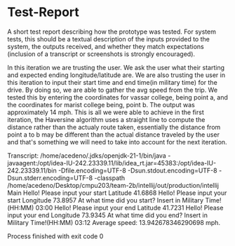 # Test-Report

A short test report describing how the prototype was tested.
For system tests, this should be a textual description of the inputs provided to the system,
the outputs received, and whether they match expectations (inclusion of a transcript
or screenshots is strongly encouraged).




In this iteration we are trusting the user. We ask the user what their starting and expected ending longitude/latitude are.
We are also trusting the user in this iteration to input their start time and end time(in military time) for the drive.
By doing so, we are able to gather the avg speed from the trip.
We tested this by entering the coordinates for vassar college, being point a, and the coordinates for marist college being, 
point b. The output was approximately 14 mph. This is all we were able to achieve in the first iteration, the Haversine algorithm 
uses a straight line to compute the distance rather than the actualy route taken, essentially the distance from point a to b
may be different than the actual distance traveled by the user and that's something we will need to take into account for 
the next iteration.

Transcript:
/home/acedeno/.jdks/openjdk-21-1/bin/java -javaagent:/opt/idea-IU-242.23339.11/lib/idea_rt.jar=45383:/opt/idea-IU-242.23339.11/bin -Dfile.encoding=UTF-8 -Dsun.stdout.encoding=UTF-8 -Dsun.stderr.encoding=UTF-8 -classpath /home/acedeno/Desktop/cmpu203/team-2b/intellij/out/production/intellij Main
Hello! Please input your start Latitude
41.6868
Hello! Please input your start Longitude
73.8957
At what time did you start? Insert in Military Time!(HH:MM)
03:00
Hello! Please input your end Latitude
41.7231
Hello! Please input your end Longitude
73.9345
At what time did you end? Insert in Military Time!(HH:MM)
03:12
Average speed: 13.942678346290698 mph.

Process finished with exit code 0